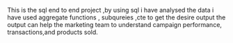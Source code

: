This is the sql end to end project ,by using sql i have analysed the data i have used aggregate functions , subqureies ,cte to get the desire output the output can help the marketing team to understand campaign performance,
transactions,and products sold.
